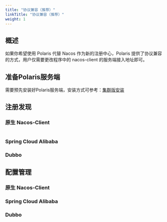 ```yaml
---
title: "协议兼容（推荐）"
linkTitle: "协议兼容（推荐）"
weight: 1
---
```


## 概述

如果你希望使用 Polaris 代替 Nacos 作为新的注册中心，Polaris 提供了协议兼容的方式，用户仅需要更改程序中的 nacos-client 的服务端接入地址即可。

## 准备Polaris服务端

需要预先安装好Polaris服务端，安装方式可参考：[集群版安装](/docs/使用指南/服务端安装/集群版安装/)

## 注册发现

### 原生 Nacos-Client

```java
```

### Spring Cloud Alibaba

### Dubbo 

## 配置管理

### 原生 Nacos-Client

### Spring Cloud Alibaba

### Dubbo 

